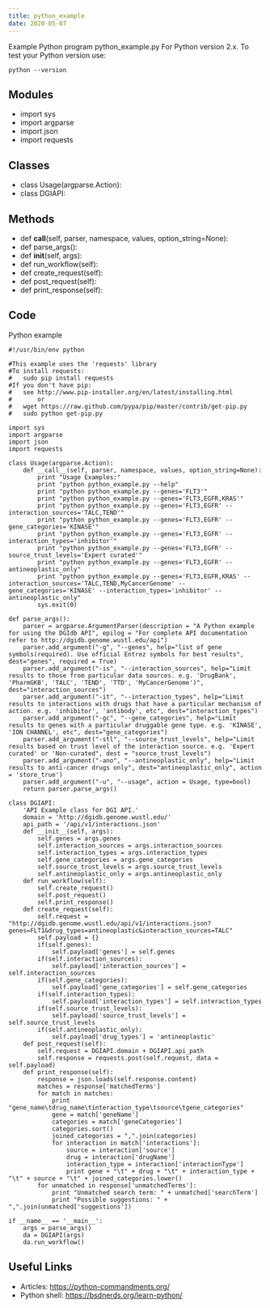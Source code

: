 ```yaml
---
title: python_example
date: 2020-05-07
---
```

Example Python program python_example.py
For Python version 2.x.
To test your Python version use:

    python --version

## Modules

* import sys
* import argparse
* import json
* import requests

## Classes

* class Usage(argparse.Action):
* class DGIAPI:

## Methods

* def __call__(self, parser, namespace, values, option_string=None):
* def parse_args():
* def __init__(self, args):
* def run_workflow(self):
* def create_request(self):
* def post_request(self):
* def print_response(self):

## Code

Python example

    #!/usr/bin/env python
    
    #This example uses the 'requests' library
    #To install requests:
    #   sudo pip install requests
    #If you don't have pip:
    #   see http://www.pip-installer.org/en/latest/installing.html
    #       or
    #   wget https://raw.github.com/pypa/pip/master/contrib/get-pip.py
    #   sudo python get-pip.py
    
    import sys
    import argparse
    import json
    import requests
    
    class Usage(argparse.Action):
        def __call__(self, parser, namespace, values, option_string=None):
            print "Usage Examples:"
            print "python python_example.py --help"
            print "python python_example.py --genes='FLT3'"
            print "python python_example.py --genes='FLT3,EGFR,KRAS'"
            print "python python_example.py --genes='FLT3,EGFR' --interaction_sources='TALC,TEND'"
            print "python python_example.py --genes='FLT3,EGFR' --gene_categories='KINASE'"
            print "python python_example.py --genes='FLT3,EGFR' --interaction_types='inhibitor'"
            print "python python_example.py --genes='FLT3,EGFR' --source_trust_levels='Expert curated'"
            print "python python_example.py --genes='FLT3,EGFR' --antineoplastic_only"
            print "python python_example.py --genes='FLT3,EGFR,KRAS' --interaction_sources='TALC,TEND,MyCancerGenome' --gene_categories='KINASE' --interaction_types='inhibitor' --antineoplastic_only"
            sys.exit(0)
    
    def parse_args():
        parser = argparse.ArgumentParser(description = "A Python example for using the DGIdb API", epilog = "For complete API documentation refer to http://dgidb.genome.wustl.edu/api")
        parser.add_argument("-g", "--genes", help="list of gene symbols(required). Use official Entrez symbols for best results", dest="genes", required = True)
        parser.add_argument("-is", "--interaction_sources", help="Limit results to those from particular data sources. e.g. 'DrugBank', 'PharmGKB', 'TALC', 'TEND', 'TTD', 'MyCancerGenome')", dest="interaction_sources")
        parser.add_argument("-it", "--interaction_types", help="Limit results to interactions with drugs that have a particular mechanism of action. e.g. 'inhibitor', 'antibody', etc", dest="interaction_types")
        parser.add_argument("-gc", "--gene_categories", help="Limit results to genes with a particular druggable gene type. e.g. 'KINASE', 'ION CHANNEL', etc", dest="gene_categories")
        parser.add_argument("-stl", "--source_trust_levels", help="Limit results based on trust level of the interaction source. e.g. 'Expert curated' or 'Non-curated", dest = "source_trust_levels")
        parser.add_argument("-ano", "--antineoplastic_only", help="Limit results to anti-cancer drugs only", dest="antineoplastic_only", action = 'store_true')
        parser.add_argument("-u", "--usage", action = Usage, type=bool)
        return parser.parse_args()
    
    class DGIAPI:
        'API Example class for DGI API.'
        domain = 'http://dgidb.genome.wustl.edu/'
        api_path = '/api/v1/interactions.json'
        def __init__(self, args):
            self.genes = args.genes
            self.interaction_sources = args.interaction_sources
            self.interaction_types = args.interaction_types
            self.gene_categories = args.gene_categories
            self.source_trust_levels = args.source_trust_levels
            self.antineoplastic_only = args.antineoplastic_only
        def run_workflow(self):
            self.create_request()
            self.post_request()
            self.print_response()
        def create_request(self):
            self.request = "http://dgidb.genome.wustl.edu/api/v1/interactions.json?genes=FLT1&drug_types=antineoplastic&interaction_sources=TALC"
            self.payload = {}
            if(self.genes):
                self.payload['genes'] = self.genes
            if(self.interaction_sources):
                self.payload['interaction_sources'] = self.interaction_sources
            if(self.gene_categories):
                self.payload['gene_categories'] = self.gene_categories
            if(self.interaction_types):
                self.payload['interaction_types'] = self.interaction_types
            if(self.source_trust_levels):
                self.payload['source_trust_levels'] = self.source_trust_levels
            if(self.antineoplastic_only):
                self.payload['drug_types'] = 'antineoplastic'
        def post_request(self):
            self.request = DGIAPI.domain + DGIAPI.api_path
            self.response = requests.post(self.request, data = self.payload)
        def print_response(self):
            response = json.loads(self.response.content)
            matches = response['matchedTerms']
            for match in matches:
                print "gene_name\tdrug_name\tinteraction_type\tsource\tgene_categories"
                gene = match['geneName']
                categories = match['geneCategories']
                categories.sort()
                joined_categories = ",".join(categories)
                for interaction in match['interactions']:
                    source = interaction['source']
                    drug = interaction['drugName']
                    interaction_type = interaction['interactionType']
                    print gene + "\t" + drug + "\t" + interaction_type + "\t" + source + "\t" + joined_categories.lower()
            for unmatched in response['unmatchedTerms']:
                print "Unmatched search term: " + unmatched['searchTerm']
                print "Possible suggestions: " + ",".join(unmatched['suggestions'])
    
    if __name__ == '__main__':
        args = parse_args()
        da = DGIAPI(args)
        da.run_workflow()
    

## Useful Links

- Articles: https://python-commandments.org/
- Python shell: https://bsdnerds.org/learn-python/
